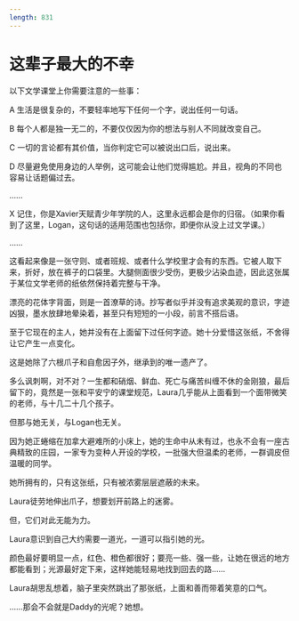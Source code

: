 ```yaml
---
length: 831
---
```


# 这辈子最大的不幸

以下文学课堂上你需要注意的一些事：

A 生活是很复杂的，不要轻率地写下任何一个字，说出任何一句话。

B 每个人都是独一无二的，不要仅仅因为你的想法与别人不同就改变自己。

C 一切的言论都有其价值，当你判定它可以被说出口后，说出来。

D 尽量避免使用身边的人举例，这可能会让他们觉得尴尬。并且，视角的不同也容易让话题偏过去。

……

X 记住，你是Xavier天赋青少年学院的人，这里永远都会是你的归宿。（如果你看到了这里，Logan，这句话的适用范围也包括你，即便你从没上过文学课。）

……

这看起来像是一张守则、或者班规、或者什么学校里才会有的东西。它被人取下来，折好，放在裤子的口袋里。大腿侧面很少受伤，更极少沾染血迹，因此这张属于某位文学老师的纸依然保持着完整与干净。

漂亮的花体字背面，则是一首潦草的诗。抄写者似乎并没有追求美观的意识，字迹凶狠，墨水放肆地晕染着，甚至只有短短的一小段，前言不搭后语。

至于它现在的主人，她并没有在上面留下过任何字迹。她十分爱惜这张纸，不舍得让它产生一点变化。

这是她除了六根爪子和自愈因子外，继承到的唯一遗产了。

多么讽刺啊，对不对？一生都和硝烟、鲜血、死亡与痛苦纠缠不休的金刚狼，最后留下的，竟然是一张和平安宁的课堂规范，Laura几乎能从上面看到一个面带微笑的老师，与十几二十几个孩子。

但那与她无关，与Logan也无关。

因为她正蜷缩在加拿大避难所的小床上，她的生命中从未有过，也永不会有一座古典精致的庄园，一家专为变种人开设的学校，一批强大但温柔的老师，一群调皮但温暖的同学。

她所拥有的，只有这张纸，只有被浓雾层层遮蔽的未来。

Laura徒劳地伸出爪子，想要划开前路上的迷雾。

但，它们对此无能为力。

Laura意识到自己大约需要一道光，一道可以指引她的光。

颜色最好要明显一点，红色、橙色都很好；要亮一些、强一些，让她在很远的地方都能看到；光源最好定下来，这样她能轻易地找到回去的路……

Laura胡思乱想着，脑子里突然跳出了那张纸，上面和善而带着笑意的口气。

……那会不会就是Daddy的光呢？她想。

